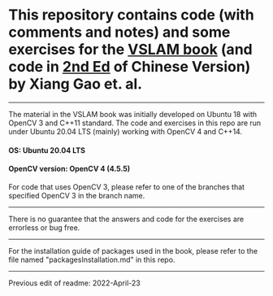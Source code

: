 # This repository contains code (with comments and notes) and some exercises for the [VSLAM book](https://github.com/gaoxiang12/slambook-en) (and code in [2nd Ed](https://github.com/gaoxiang12/slambook2) of Chinese Version) by Xiang Gao et. al.

-------------------------

The material in the VSLAM book was initially developed on Ubuntu 18 with OpenCV 3 and C++11 standard. The code and exercises in this repo are run under Ubuntu 20.04 LTS (mainly) working with OpenCV 4 and C++14.

#### OS: Ubuntu 20.04 LTS
#### OpenCV version: OpenCV 4 (4.5.5)


For code that uses OpenCV 3, please refer to one of the branches that specified OpenCV 3 in the branch name.

-------------------------

There is no guarantee that the answers and code for the exercises are errorless or bug free.

-------------------------

For the installation guide of packages used in the book, please refer to the file named "packagesInstallation.md" in this repo.

-------------------------

Previous edit of readme: 2022-April-23
